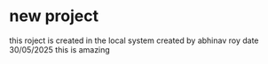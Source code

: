 # new project

this roject is created in the local system
created by abhinav roy
date 30/05/2025
this is amazing 